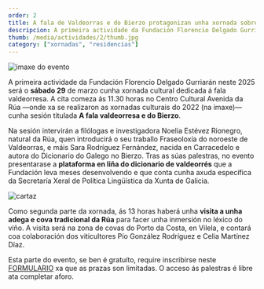 ```yaml
---
order: 2
title: A fala de Valdeorras e do Bierzo protagonizan unha xornada sobre a lingua na Rúa
descripcion: A primeira actividade da Fundación Florencio Delgado Gurriarán neste 2025 será o sábado 29 de marzo cunha xornada cultural dedicada á fala valdeorresa.
thumb: /media/actividades/2/thumb.jpg
category: ["xornadas", "residencias"]
---
```


![imaxe do evento](/media/actividades/2/A-Rua_Aula-Avenida_03.jpg)

A primeira actividade da Fundación Florencio Delgado Gurriarán neste 2025 será o **sábado 29** de marzo cunha xornada cultural dedicada á fala valdeorresa. A cita comeza ás 11.30 horas no Centro Cultural Avenida da Rúa —onde xa se realizaron as xornadas culturais do 2022 (na imaxe)— cunha sesión titulada **A fala valdeorresa e do Bierzo**.

Na sesión intervirán a filólogas e investigadora Noelia Estévez Rionegro, natural da Rúa, quen introducirá o seu traballo Fraseoloxía do noroeste de Valdeorras, e máis Sara Rodríguez Fernández, nacida en Carracedelo e autora do Dicionario do Galego no Bierzo. Tras as súas palestras, no evento presentarase a **plataforma en liña do dicionario de valdeorrés** que a Fundación leva meses desenvolvendo e que conta cunha axuda específica da Secretaría Xeral de Política Lingüística da Xunta de Galicia.

![cartaz](/media/actividades/2/FFDG_A-fala-valdeorresa_cartaz_.jpg)

Como segunda parte da xornada, ás 13 horas haberá unha **visita a unha adega e cova tradicional da Rúa** para facer unha inmersión no léxico do viño. A visita será na zona de covas do Porto da Costa, en Vilela, e contará coa colaboración dos viticultores Pío González Rodríguez e Celia Martínez Díaz.

Esta parte do evento, se ben é gratuíto, require inscribirse neste [FORMULARIO](https://docs.google.com/forms/d/e/1FAIpQLSfs1xYWOIWCXVKvvLyo6iJSfhPh__5BwtlMclPndMBuTio_2w/viewform?usp=header) xa que as prazas son limitadas. O acceso ás palestras é libre ata completar aforo.
